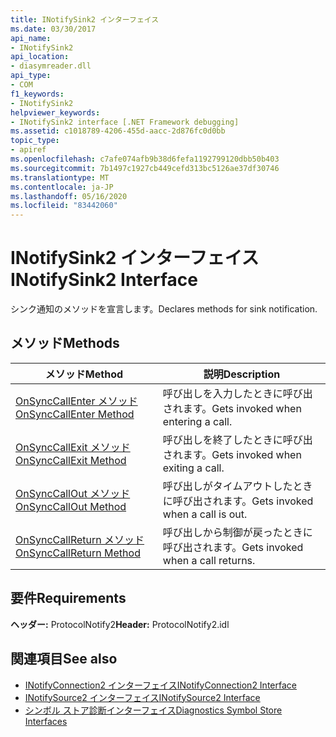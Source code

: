```yaml
---
title: INotifySink2 インターフェイス
ms.date: 03/30/2017
api_name:
- INotifySink2
api_location:
- diasymreader.dll
api_type:
- COM
f1_keywords:
- INotifySink2
helpviewer_keywords:
- INotifySink2 interface [.NET Framework debugging]
ms.assetid: c1018789-4206-455d-aacc-2d876fc0d0bb
topic_type:
- apiref
ms.openlocfilehash: c7afe074afb9b38d6fefa1192799120dbb50b403
ms.sourcegitcommit: 7b1497c1927cb449cefd313bc5126ae37df30746
ms.translationtype: MT
ms.contentlocale: ja-JP
ms.lasthandoff: 05/16/2020
ms.locfileid: "83442060"
---
```

# <a name="inotifysink2-interface"></a><span data-ttu-id="38dfd-102">INotifySink2 インターフェイス</span><span class="sxs-lookup"><span data-stu-id="38dfd-102">INotifySink2 Interface</span></span>
<span data-ttu-id="38dfd-103">シンク通知のメソッドを宣言します。</span><span class="sxs-lookup"><span data-stu-id="38dfd-103">Declares methods for sink notification.</span></span>  
  
## <a name="methods"></a><span data-ttu-id="38dfd-104">メソッド</span><span class="sxs-lookup"><span data-stu-id="38dfd-104">Methods</span></span>  
  
|<span data-ttu-id="38dfd-105">メソッド</span><span class="sxs-lookup"><span data-stu-id="38dfd-105">Method</span></span>|<span data-ttu-id="38dfd-106">説明</span><span class="sxs-lookup"><span data-stu-id="38dfd-106">Description</span></span>|  
|------------|-----------------|  
|[<span data-ttu-id="38dfd-107">OnSyncCallEnter メソッド</span><span class="sxs-lookup"><span data-stu-id="38dfd-107">OnSyncCallEnter Method</span></span>](inotifysink2-onsynccallenter-method.md)|<span data-ttu-id="38dfd-108">呼び出しを入力したときに呼び出されます。</span><span class="sxs-lookup"><span data-stu-id="38dfd-108">Gets invoked when entering a call.</span></span>|  
|[<span data-ttu-id="38dfd-109">OnSyncCallExit メソッド</span><span class="sxs-lookup"><span data-stu-id="38dfd-109">OnSyncCallExit Method</span></span>](inotifysink2-onsynccallexit-method.md)|<span data-ttu-id="38dfd-110">呼び出しを終了したときに呼び出されます。</span><span class="sxs-lookup"><span data-stu-id="38dfd-110">Gets invoked when exiting a call.</span></span>|  
|[<span data-ttu-id="38dfd-111">OnSyncCallOut メソッド</span><span class="sxs-lookup"><span data-stu-id="38dfd-111">OnSyncCallOut Method</span></span>](inotifysink2-onsynccallout-method.md)|<span data-ttu-id="38dfd-112">呼び出しがタイムアウトしたときに呼び出されます。</span><span class="sxs-lookup"><span data-stu-id="38dfd-112">Gets invoked when a call is out.</span></span>|  
|[<span data-ttu-id="38dfd-113">OnSyncCallReturn メソッド</span><span class="sxs-lookup"><span data-stu-id="38dfd-113">OnSyncCallReturn Method</span></span>](inotifysink2-onsynccallreturn-method.md)|<span data-ttu-id="38dfd-114">呼び出しから制御が戻ったときに呼び出されます。</span><span class="sxs-lookup"><span data-stu-id="38dfd-114">Gets invoked when a call returns.</span></span>|  
  
## <a name="requirements"></a><span data-ttu-id="38dfd-115">要件</span><span class="sxs-lookup"><span data-stu-id="38dfd-115">Requirements</span></span>  
 <span data-ttu-id="38dfd-116">**ヘッダー:** ProtocolNotify2</span><span class="sxs-lookup"><span data-stu-id="38dfd-116">**Header:** ProtocolNotify2.idl</span></span>  
  
## <a name="see-also"></a><span data-ttu-id="38dfd-117">関連項目</span><span class="sxs-lookup"><span data-stu-id="38dfd-117">See also</span></span>

- [<span data-ttu-id="38dfd-118">INotifyConnection2 インターフェイス</span><span class="sxs-lookup"><span data-stu-id="38dfd-118">INotifyConnection2 Interface</span></span>](inotifyconnection2-interface.md)
- [<span data-ttu-id="38dfd-119">INotifySource2 インターフェイス</span><span class="sxs-lookup"><span data-stu-id="38dfd-119">INotifySource2 Interface</span></span>](inotifysource2-interface.md)
- [<span data-ttu-id="38dfd-120">シンボル ストア診断インターフェイス</span><span class="sxs-lookup"><span data-stu-id="38dfd-120">Diagnostics Symbol Store Interfaces</span></span>](diagnostics-symbol-store-interfaces.md)
